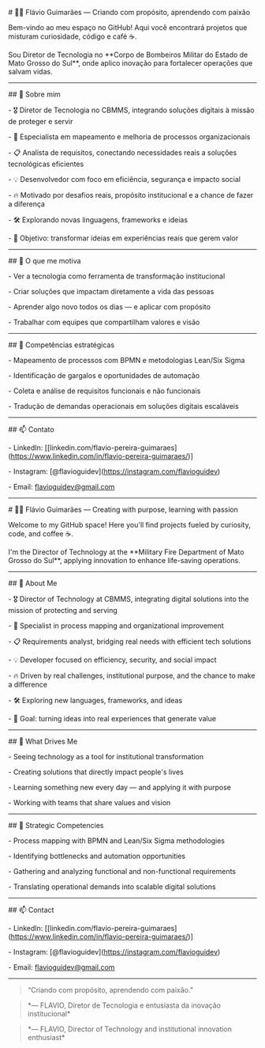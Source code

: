 \# 👨‍🚒 Flávio Guimarães — Criando com propósito, aprendendo com paixão



Bem-vindo ao meu espaço no GitHub! Aqui você encontrará projetos que misturam curiosidade, código e café ☕.  

Sou Diretor de Tecnologia no \*\*Corpo de Bombeiros Militar do Estado de Mato Grosso do Sul\*\*, onde aplico inovação para fortalecer operações que salvam vidas.



---



\## 🚀 Sobre mim



\- 🎖️ Diretor de Tecnologia no CBMMS, integrando soluções digitais à missão de proteger e servir  

\- 🧭 Especialista em mapeamento e melhoria de processos organizacionais  

\- 📋 Analista de requisitos, conectando necessidades reais a soluções tecnológicas eficientes  

\- 💡 Desenvolvedor com foco em eficiência, segurança e impacto social  

\- 🔥 Motivado por desafios reais, propósito institucional e a chance de fazer a diferença  

\- 🛠️ Explorando novas linguagens, frameworks e ideias  

\- 🎯 Objetivo: transformar ideias em experiências reais que gerem valor  



---



<!-- ## 📂 Projetos em destaque



| Projeto | Descrição | Tecnologias |

|--------|-----------|-------------|

| `nome-do-projeto` | Sistema para otimização de recursos operacionais | Python, Flask, PostgreSQL |

| `outro-projeto` | Plataforma de treinamento digital para bombeiros | JavaScript, React, Node.js |



---

-->

\## 💬 O que me motiva



\- Ver a tecnologia como ferramenta de transformação institucional  

\- Criar soluções que impactam diretamente a vida das pessoas  

\- Aprender algo novo todos os dias — e aplicar com propósito  

\- Trabalhar com equipes que compartilham valores e visão  



---



\## 🧠 Competências estratégicas

<!--

!\[Banner de competências estratégicas](sandbox:/mnt/data/flowchart\_competencias\_flavio.png)

-->

\- Mapeamento de processos com BPMN e metodologias Lean/Six Sigma  

\- Identificação de gargalos e oportunidades de automação  

\- Coleta e análise de requisitos funcionais e não funcionais  

\- Tradução de demandas operacionais em soluções digitais escaláveis  



---



\## 📫 Contato



\- LinkedIn: \[\[linkedin.com/flavio-pereira-guimaraes](https://www.linkedin.com/in/flavio-pereira-guimaraes/)]  

\- Instagram: \[@flavioguidev](https://instagram.com/flavioguidev)  

\- Email: flavioguidev@gmail.com  



---



\# 👨‍🚒 Flávio Guimarães — Creating with purpose, learning with passion



Welcome to my GitHub space! Here you'll find projects fueled by curiosity, code, and coffee ☕.  

I'm the Director of Technology at the \*\*Military Fire Department of Mato Grosso do Sul\*\*, applying innovation to enhance life-saving operations.



---



\## 🚀 About Me



\- 🎖️ Director of Technology at CBMMS, integrating digital solutions into the mission of protecting and serving  

\- 🧭 Specialist in process mapping and organizational improvement  

\- 📋 Requirements analyst, bridging real needs with efficient tech solutions  

\- 💡 Developer focused on efficiency, security, and social impact  

\- 🔥 Driven by real challenges, institutional purpose, and the chance to make a difference  

\- 🛠️ Exploring new languages, frameworks, and ideas  

\- 🎯 Goal: turning ideas into real experiences that generate value  



---

<!--

\## 📂 Featured Projects



| Project | Description | Technologies |

|--------|-------------|--------------|

| `project-name` | System for optimizing operational resources | Python, Flask, PostgreSQL |

| `another-project` | Digital training platform for firefighters | JavaScript, React, Node.js |



---

-->

\## 💬 What Drives Me



\- Seeing technology as a tool for institutional transformation  

\- Creating solutions that directly impact people's lives  

\- Learning something new every day — and applying it with purpose  

\- Working with teams that share values and vision  



---



\## 🧠 Strategic Competencies

<!--

!\[Strategic competencies banner](sandbox:/mnt/data/flowchart\_competencias\_flavio.png)

-->

\- Process mapping with BPMN and Lean/Six Sigma methodologies  

\- Identifying bottlenecks and automation opportunities  

\- Gathering and analyzing functional and non-functional requirements  

\- Translating operational demands into scalable digital solutions  



---



\## 📫 Contact



\- LinkedIn: \[\[linkedin.com/flavio-pereira-guimaraes](https://www.linkedin.com/in/flavio-pereira-guimaraes/)]  

\- Instagram: \[@flavioguidev](https://instagram.com/flavioguidev)  

\- Email: flavioguidev@gmail.com  



---



> “Criando com propósito, aprendendo com paixão.”  

> \*— FLAVIO, Diretor de Tecnologia e entusiasta da inovação institucional\*  

> \*— FLAVIO, Director of Technology and institutional innovation enthusiast\*



